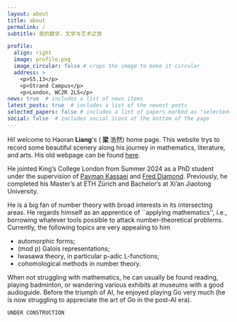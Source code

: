 ```yaml
---
layout: about
title: about
permalink: /
subtitle: 我的数学、文学与艺术之旅

profile:
  align: right
  image: profile.png
  image_circular: false # crops the image to make it circular
  address: >
    <p>S5.13</p>
    <p>Strand Campus</p>
    <p>London, WC2R 2LS</p>
news: true  # includes a list of news items
latest_posts: true  # includes a list of the newest posts
selected_papers: false # includes a list of papers marked as "selected={true}"
social: false  # includes social icons at the bottom of the page
---
```


Hi! welcome to Haoran <b> Liang</b>'s (<b> 梁 </b> 浩然) home page. This website trys to record some beautiful scenery along his journey in mathematics, literature, and arts. His old webpage can be found [here](https://hrliangmath.wordpress.com).

He jointed King’s College London from Summer 2024 as a PhD student under the supervision of [Payman Kassaei](https://www.mathgenealogy.org/id.php?id=37022) and [Fred Diamond](https://www.genealogy.math.ndsu.nodak.edu/id.php?id=49401). Previously, he completed his Master’s at ETH Zürich and Bachelor‘s at Xi’an Jiaotong University. 

He is a big fan of number theory with broad interests in its intersecting areas. He regards himself as an apprentice of ``applying mathematics'', i.e., borrowing whatever tools possible to attack number-theoretical problems. Currently, the following topics are very appealing to him

<ul>
    <li>automorphic forms;</li>
    <li>(mod p) Galois representations;</li>
    <li>Iwasawa theory, in particular p-adic L-functions;</li>
    <li>cohomological methods in number theory.</li>
</ul>

When not struggling with mathematics, he can usually be found reading, playing badminton, or wandering various exhibits at museums with a good audioguide. Before the triumph of AI, he enjoyed playing Go very much (he is now struggling to appreciate the art of Go in the post-AI era).


`UNDER CONSTRUCTION`

<form method="post" action="https://forms.un-static.com/forms/90aa8fa89b2329b6d6676144e37688c2ef689cf1">